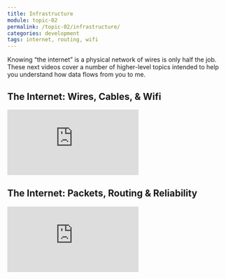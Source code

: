 ```yaml
---
title: Infrastructure
module: topic-02
permalink: /topic-02/infrastructure/
categories: development
tags: internet, routing, wifi
---
```


<div class="divider-heading"></div>

Knowing “the internet” is a physical network of wires is only half the job. These next videos cover a number of higher-level topics intended to help you understand how data flows from you to me.


## The Internet: Wires, Cables, & Wifi
<div class="embed-responsive embed-responsive-16by9">
  <iframe class="embed-responsive-item" src="https://www.youtube.com/embed/ZhEf7e4kopM?rel=0&amp;showinfo=0" frameborder="0" allowfullscreen></iframe>
</div>


## The Internet: Packets, Routing & Reliability
<div class="embed-responsive embed-responsive-16by9">
  <iframe class="embed-responsive-item" src="https://www.youtube.com/embed/AYdF7b3nMto?rel=0&amp;showinfo=0" frameborder="0" allowfullscreen></iframe>
</div>
